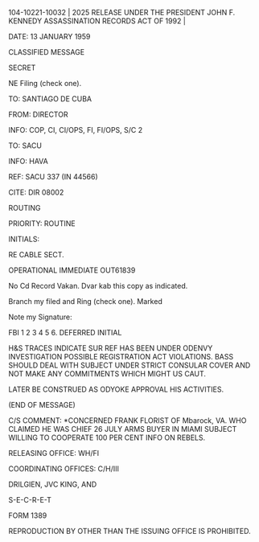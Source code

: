 104-10221-10032 | 2025 RELEASE UNDER THE PRESIDENT JOHN F. KENNEDY ASSASSINATION RECORDS ACT OF 1992 |

DATE: 13 JANUARY 1959

CLASSIFIED MESSAGE

SECRET

NE Filing (check one).

TO: SANTIAGO DE CUBA

FROM: DIRECTOR

INFO: COP, CI, CI/OPS, FI, FI/OPS, S/C 2

TO: SACU

INFO: HAVA

REF: SACU 337 (IN 44566)

CITE: DIR 08002

ROUTING

PRIORITY: ROUTINE

INITIALS:

RE CABLE SECT.

OPERATIONAL IMMEDIATE OUT61839

No Cd Record Vakan. Dvar
kab this copy as indicated.

Branch my filed and
Ring (check one).
Marked

Note my
Signature:

FBI
1
2
3
4
5
6.
DEFERRED
INITIAL

H&S TRACES INDICATE SUR REF HAS BEEN UNDER ODENVY INVESTIGATION POSSIBLE REGISTRATION ACT VIOLATIONS. BASS SHOULD DEAL WITH SUBJECT UNDER STRICT CONSULAR COVER AND NOT MAKE ANY COMMITMENTS WHICH MIGHT US CAUT.

LATER BE CONSTRUED AS ODYOKE APPROVAL HIS ACTIVITIES.

(END OF MESSAGE)

C/S COMMENT: *CONCERNED FRANK FLORIST OF Mbarock, VA. WHO CLAIMED HE WAS CHIEF 26 JULY ARMS BUYER IN MIAMI SUBJECT WILLING TO COOPERATE 100 PER CENT INFO ON REBELS.

RELEASING OFFICE: WH/FI

COORDINATING OFFICES: C/H/III

DRILGIEN, JVC KING, AND

S-E-C-R-E-T

FORM 1389

REPRODUCTION BY OTHER THAN THE ISSUING OFFICE IS PROHIBITED.
